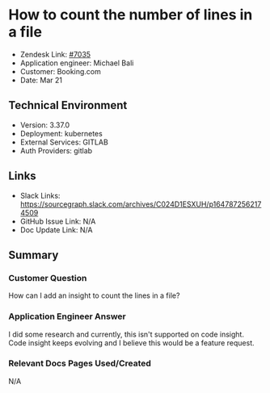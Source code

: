 
# How to count the number of lines in a file <!-- Ticket Title  Hint: include keywords to make it searchable -->

- Zendesk Link: [#7035](https://sourcegraph.zendesk.com/agent/tickets/7035)
- Application engineer: Michael Bali
- Customer: Booking.com <!-- Redact if this contains personally identifying information -->
- Date: Mar 21

<!-- Data populated from integration, speak to Ben Gordon or Michael Bali if not working -->
<!-- During Internal team trial, fill missing data manually (we are waiting for all data to sync) -->

## Technical Environment
- Version: 3.37.0​
- Deployment: kubernetes
- External Services: GITLAB
- Auth Providers: gitlab


## Links
<!-- Data for application engineer manual entry -->
- Slack Links: https://sourcegraph.slack.com/archives/C024D1ESXUH/p1647872562174509
- GitHub Issue Link: N/A
- Doc Update Link: N/A

## Summary
### Customer Question
How can I add an insight to count the lines in a file?

### Application Engineer Answer
I did some research and currently, this isn't supported on code insight. Code insight keeps evolving and I believe this would be a feature request.

### Relevant Docs Pages Used/Created
N/A
<!-- Once complete, upload a copy to https://github.com/sourcegraph/support-tools-internal/tree/main/resolved-tickets as a .md file -->
<!-- Name the file 7035.md -->
